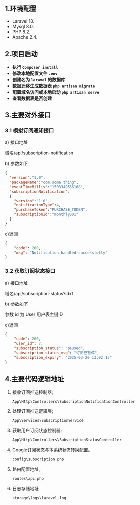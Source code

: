

## 1.环境配置

- Laravel 10.
- Mysql 8.0.
- PHP 8.2.
- Apache 2.4.


## 2.项目启动

- **执行 `Composer install`**
- **修改本地配置文件 `.env`**
- **创建名为 `laravel` 的数据库**
- **数据迁移生成数据表 `php artisan migrate`**
- **配置域名访问或本地启动 `php artisan serve`**
- **查看数据表是否创建**



## 3.主要对外接口

### 3.1 模拟订阅通知接口

a) 接口地址 

域名/api/subscription-notification

b) 参数如下
```json
{
  "version":"1.0",
  "packageName":"com.some.thing",
  "eventTimeMillis":"1503349566168",
  "subscriptionNotification":
  {
    "version":"1.0",
    "notificationType":4,
    "purchaseToken":"PURCHASE_TOKEN",
    "subscriptionId":"monthly001"
  }
}
```
c)返回
```json
{
    "code": 200,
    "msg": "Notification handled successfully"
}
```
### 3.2 获取订阅状态接口

a) 接口地址

域名/api/subscription-status?id=1

b) 参数如下

参数 id 为 User 用户表主键ID

c)返回
```json
{
    "code": 200,
    "user_id": 7,
    "subscription_status": "paused",   
    "subscription_status_msg": "订阅已暂停",
    "subscription_expiry": "2025-03-20 13:02:13"
}
```
## 4.主要代码逻辑地址

1. 接收订阅推送控制器;

   `App\Http\Controllers\SubscriptionNotificationController`

2. 处理订阅推送逻辑层;

   `App\Services\SubscriptionService`

3. 获取用户订阅状态控制器;

   `App\Http\Controllers\SubscriptionStatusController` 

4. Google订阅状态与本系统状态转换配置。

   `config\subscription.php`

5. 路由配置地址。

   `routes\api.php`

6. 日志存储地址

   `storage\logs\laravel.log`
